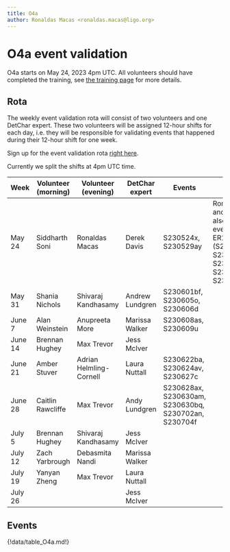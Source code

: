 ```yaml
---
title: O4a
author: Ronaldas Macas <ronaldas.macas@ligo.org>
---
```


# O4a event validation

O4a starts on May 24, 2023 4pm UTC. All volunteers should have completed the training, see [the training page](training.md) for more details.

## Rota

The weekly event validation rota will consist of two volunteers and one DetChar expert. These two volunteers will be assigned 12-hour shifts for each day, i.e. they will be responsible for validating events that happened during their 12-hour shift for one week.

Sign up for the event validation rota [right here](https://docs.google.com/document/d/1KG7r8cv---d1DZ6uqUmnudz8fZ_eBrCXiIMq8UDTfXA/edit#).

Currently we split the shifts at 4pm UTC time.

| Week        | Volunteer (morning) | Volunteer (evening) | DetChar expert | Events | Notes |
|-------------|---------------------|---------------------|----------------|--------|-------|
| May 24      | Siddharth Soni      | Ronaldas Macas          | Derek Davis    | S230524x, S230529ay | Ronaldas and Sidd also validate events from ER15 (S230502m, S230518h, S230520ae, S230522a, S230522n) |
| May 31      | Shania Nichols      | Shivaraj Kandhasamy     | Andrew Lundgren| S230601bf, S230605o, S230606d |       |
| June 7      | Alan Weinstein      | Anupreeta More          | Marissa Walker | S230608as, S230609u |       |
| June 14     | Brennan Hughey      | Max Trevor              | Jess McIver    |        |       |
| June 21     | Amber Stuver        | Adrian Helmling-Cornell | Laura Nuttall  | S230622ba, S230624av, S230627c |       |
| June 28     | Caitlin Rawcliffe   | Max Trevor              | Andy Lundgren  | S230628ax, S230630am, S230630bq, S230702an, S230704f |       |
| July 5      | Brennan Hughey      | Shivaraj Kandhasamy     | Jess McIver    |        |       |
| July 12     | Zach Yarbrough      | Debasmita Nandi         | Marissa Walker |        |       |
| July 19     | Yanyan Zheng        | Max Trevor              | Laura Nuttall  |        |       |
| July 26     |                     |                         | Jess McIver    |        |       |
 
## Events

{!data/table_O4a.md!}
